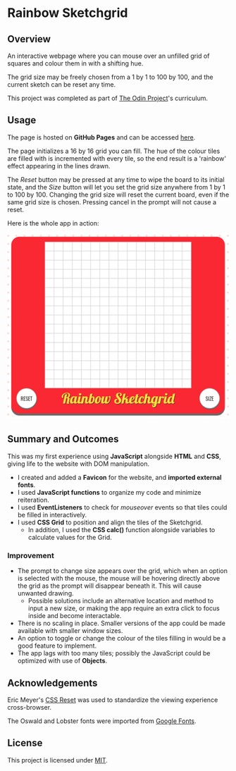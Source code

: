 # Rainbow Sketchgrid

## Overview
An interactive webpage where you can mouse over an unfilled grid of squares and colour them in with a shifting hue.

The grid size may be freely chosen from a 1 by 1 to 100 by 100, and the current sketch can be reset any time.

This project was completed as part of [The Odin Project](https://github.com/TheOdinProject/curriculum)'s curriculum.

## Usage
The page is hosted on **GitHub Pages** and can be accessed [here](https://willkip.github.io/rainbow-sketchgrid/).

The page initializes a 16 by 16 grid you can fill. The hue of the colour tiles are filled with is incremented with every tile, so the end result is a 'rainbow' effect appearing in the lines drawn.

The *Reset* button may be pressed at any time to wipe the board to its initial state, and the *Size* button will let you set the grid size anywhere from 1 by 1 to 100 by 100. Changing the grid size will reset the current board, even if the same grid size is chosen. Pressing cancel in the prompt will not cause a reset.

Here is the whole app in action:

![alt](sketch_example.gif)

## Summary and Outcomes

This was my first experience using **JavaScript** alongside **HTML** and **CSS**, giving life to the website with DOM manipulation.

- I created and added a **Favicon** for the website, and **imported external fonts**.
- I used **JavaScript functions** to organize my code and minimize reiteration.
- I used **EventListeners** to check for *mouseover* events so that tiles could be filled in interactively.
- I used **CSS Grid** to position and align the tiles of the Sketchgrid.
    - In addition, I used the **CSS calc()** function alongside variables to calculate values for the Grid.
### Improvement
- The prompt to change size appears over the grid, which when an option is selected with the mouse, the mouse will be hovering directly above the grid as the prompt will disappear beneath it. This will cause unwanted drawing.
    - Possible solutions include an alternative location and method to input a new size, or making the app require an extra click to focus inside and become interactable.
- There is no scaling in place. Smaller versions of the app could be made available with smaller window sizes.
- An option to toggle or change the colour of the tiles filling in would be a good feature to implement.
- The app lags with too many tiles; possibly the JavaScript could be optimized with use of **Objects**.

## Acknowledgements
Eric Meyer's [CSS Reset](https://meyerweb.com/eric/tools/css/reset/) was used to standardize the viewing experience cross-browser.

The Oswald and Lobster fonts were imported from [Google Fonts](https://fonts.google.com/icons).

## License
This project is licensed under [MIT](https://choosealicense.com/licenses/mit/).